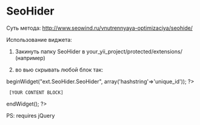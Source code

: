 SeoHider
========

Суть метода:
http://www.seowind.ru/vnutrennyaya-optimizaciya/seohide/

Использование виджета:

1) Закинуть папку SeoHider в your_yii_project/protected/extensions/ (например)

2) во вью скрывать любой блок так: 

<?php $this->beginWidget("ext.SeoHider.SeoHider", array('hashstring'=>'unique_id')); ?>
     
     [YOUR CONTENT BLOCK]
     
<?php $this->endWidget(); ?>


PS: requires jQuery

